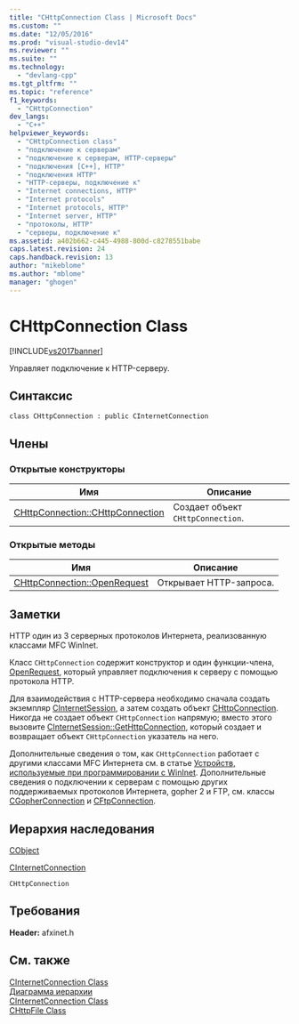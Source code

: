 ```yaml
---
title: "CHttpConnection Class | Microsoft Docs"
ms.custom: ""
ms.date: "12/05/2016"
ms.prod: "visual-studio-dev14"
ms.reviewer: ""
ms.suite: ""
ms.technology: 
  - "devlang-cpp"
ms.tgt_pltfrm: ""
ms.topic: "reference"
f1_keywords: 
  - "CHttpConnection"
dev_langs: 
  - "C++"
helpviewer_keywords: 
  - "CHttpConnection class"
  - "подключение к серверам"
  - "подключение к серверам, HTTP-серверы"
  - "подключения [C++], HTTP"
  - "подключения HTTP"
  - "HTTP-серверы, подключение к"
  - "Internet connections, HTTP"
  - "Internet protocols"
  - "Internet protocols, HTTP"
  - "Internet server, HTTP"
  - "протоколы, HTTP"
  - "серверы, подключение к"
ms.assetid: a402b662-c445-4988-800d-c8278551babe
caps.latest.revision: 24
caps.handback.revision: 13
author: "mikeblome"
ms.author: "mblome"
manager: "ghogen"
---
```

# CHttpConnection Class
[!INCLUDE[vs2017banner](../../assembler/inline/includes/vs2017banner.md)]

Управляет подключение к HTTP\-серверу.  
  
## Синтаксис  
  
```  
class CHttpConnection : public CInternetConnection  
```  
  
## Члены  
  
### Открытые конструкторы  
  
|Имя|Описание|  
|---------|--------------|  
|[CHttpConnection::CHttpConnection](../Topic/CHttpConnection::CHttpConnection.md)|Создает объект `CHttpConnection`.|  
  
### Открытые методы  
  
|Имя|Описание|  
|---------|--------------|  
|[CHttpConnection::OpenRequest](../Topic/CHttpConnection::OpenRequest.md)|Открывает HTTP\-запроса.|  
  
## Заметки  
 HTTP один из 3 серверных протоколов Интернета, реализованную классами MFC WinInet.  
  
 Класс `CHttpConnection` содержит конструктор и один функции\-члена, [OpenRequest](../Topic/CHttpConnection::OpenRequest.md), который управляет подключения к серверу с помощью протокола HTTP.  
  
 Для взаимодействия с HTTP\-сервера необходимо сначала создать экземпляр [CInternetSession](../Topic/CInternetSession%20Class.md), а затем создать объект [CHttpConnection](#_mfc_chttpconnection).  Никогда не создает объект `CHttpConnection` напрямую; вместо этого вызовите [CInternetSession::GetHttpConnection](../Topic/CInternetSession::GetHttpConnection.md), который создает и возвращает объект `CHttpConnection` указатель на него.  
  
 Дополнительные сведения о том, как `CHttpConnection` работает с другими классами MFC Интернета см. в статье [Устройств, используемые при программировании с WinInet](../../mfc/win32-internet-extensions-wininet.md).  Дополнительные сведения о подключении к серверам с помощью других поддерживаемых протоколов Интернета, gopher 2 и FTP, см. классы [CGopherConnection](../../mfc/reference/cgopherconnection-class.md) и [CFtpConnection](../../mfc/reference/cftpconnection-class.md).  
  
## Иерархия наследования  
 [CObject](../Topic/CObject%20Class.md)  
  
 [CInternetConnection](../Topic/CInternetConnection%20Class.md)  
  
 `CHttpConnection`  
  
## Требования  
 **Header:**  afxinet.h  
  
## См. также  
 [CInternetConnection Class](../Topic/CInternetConnection%20Class.md)   
 [Диаграмма иерархии](../../mfc/hierarchy-chart.md)   
 [CInternetConnection Class](../Topic/CInternetConnection%20Class.md)   
 [CHttpFile Class](../Topic/CHttpFile%20Class.md)